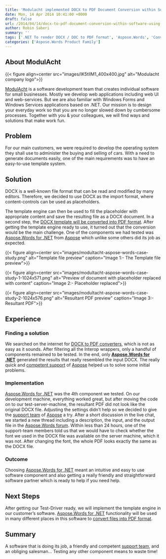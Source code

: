 ```yaml
---
title: 'Modulacht implemented DOCX to PDF Document Conversion within Software using APIs'
date: Mon, 14 Apr 2014 10:41:00 +0000
draft: false
url: /2014/04/14/docx-to-pdf-document-conversion-within-software-using-apis/
author: Robin Saberi
summary: ''
tags: ['.NET To render DOCX / DOC to PDF format', 'Aspose.Words', 'Convert MS Word files to PDF format', 'Dynamically fill MS Word documents and render output in PDF', 'Excellent Community Support forum', 'Fill data in template to generate DOCX files dynamically', 'Free Trial Version', 'Success Stories']
categories: ['Aspose.Words Product Family']
---
```


## About ModulAcht



{{< figure align=center src="images/IK5tIlM1_400x400.jpg" alt="Modulacht company logo">}}


[ModulAcht][1] is a software development team that creates individual software for small businesses. Mostly we develop web applications including web UI and web-services. But we are also familiar with Windows Forms and Windows Services applications based on .NET. Our mission is to design your everyday work so that you are no longer slowed down by cumbersome processes. Together with you & your colleagues, we will find ways and solutions that make work fun.

## Problem

For our main customers, we were required to develop the operating system they shall use to administer the buying and selling of cars. With a need to generate documents easily, one of the main requirements was to have an easy-to-use template system.

## Solution

DOCX is a well-known file format that can be read and modified by many editors. Therefore, we decided to use DOCX as the import format, where content-controls can be used as placeholders.

The template engine can then be used to fill the placeholder with appropriate content and save the resulting file as a DOCX document. In a second step, the [DOCX template will be converted into PDF format][2]. After getting the template engine ready to use, it turned out that the conversion would be the main challenge. One of the components we had tested was [Aspose.Words for .NET][3] from [Aspose][4] which unlike some others did its job as expected.



{{< figure align=center src="images/modultacht-aspose-words-case-study.png" alt="Template file preview" caption="Image 1:- The Template file preview">}}




{{< figure align=center src="images/modultacht-aspose-words-case-study-1-1024x571.png" alt="Preview of document with placeholder replaced with content" caption="Image 2:- Placeholder replaced">}}




{{< figure align=center src="images/modultacht-aspose-words-case-study-2-1024x576.png" alt="Resultant PDF preview" caption="Image 3:- Resultant PDF">}}


## Experience

### **Finding a solution**

We searched on the internet for [DOCX to PDF converters][5], which is not as easy as it sounds. After filtering all the Interop wrappers, only a handful of components remained to be tested. In the end, only **[Aspose.Words for .NET][6]** generated the results that really resembled the input DOCX. The really quick and [competent support][7] of [Aspose][8] helped us to solve some initial problems.

### **Implementation**

[Aspose.Words for .NET][9] was the 4th component we tested. On our development machine, everything worked great, but after moving the code on to our test-server-machine, the resultant PDF did not look like the original DOCX file. Adjusting the settings didn’t help so we decided to give the [support team][10] of [Aspose][11] a try. After a short discussion in the live chat, we started a new thread including a description, the input, and the output file in the [Aspose.Words forum][12]. Within less than 24 hours, one of the support-team members told us that we would have to check whether the font we used in the DOCX file was available on the server machine, which it was not. After changing the font, the whole PDF looks exactly the same as the DOCX file.

### **Outcome**

Choosing [Aspose.Words for .NET][13] meant an intuitive and easy to use software component and also getting a really friendly and straightforward software partner which is ready to help if you need help.

## Next Steps

After getting our Test-Driver ready, we will implement the template engine in our customer’s software. [Aspose.Words for .NET][14] functionality will be used in many different places in this software to [convert files into PDF format][15].

## Summary

A software that is doing its job, a friendly and competent [support team][16], and an obliging salesman… Testing any other component means to waste time!




[1]: https://www.modulacht.de/
[2]: https://docs.aspose.com/display/wordsnet/Converting+a+Word+document+to+PDF
[3]: https://products.aspose.com/words/net
[4]: https://www.aspose.com/
[5]: https://docs.aspose.com/display/wordsnet/Converting+a+Word+document+to+PDF
[6]: https://products.aspose.com/words/net
[7]: https://forum.aspose.com/c/words
[8]: https://www.aspose.com/
[9]: https://products.aspose.com/words/net
[10]: https://forum.aspose.com/c/words
[11]: https://www.aspose.com/
[12]: https://forum.aspose.com/c/words
[13]: https://products.aspose.com/words/net
[14]: https://products.aspose.com/words/net
[15]: https://docs.aspose.com/display/wordsnet/Converting+a+Word+document+to+PDF
[16]: https://forum.aspose.com/c/words




